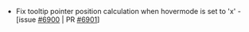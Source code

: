 - Fix tooltip pointer position calculation when hovermode is set to 'x' - [issue [#6900](https://github.com/plotly/plotly.js/issues/6900) | PR [#6901](https://github.com/plotly/plotly.js/pull/6901)]